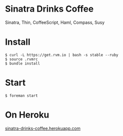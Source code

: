 # Sinatra Drinks Coffee
Sinatra, Thin, CoffeeScript, Haml, Compass, Susy

# Install
    $ curl -L https://get.rvm.io | bash -s stable --ruby
    $ source .rvmrc
    $ bundle install

# Start
    $ foreman start
 
# On Heroku
[sinatra-drinks-coffee.herokuapp.com](http://sinatra-drinks-coffee.herokuapp.com)
